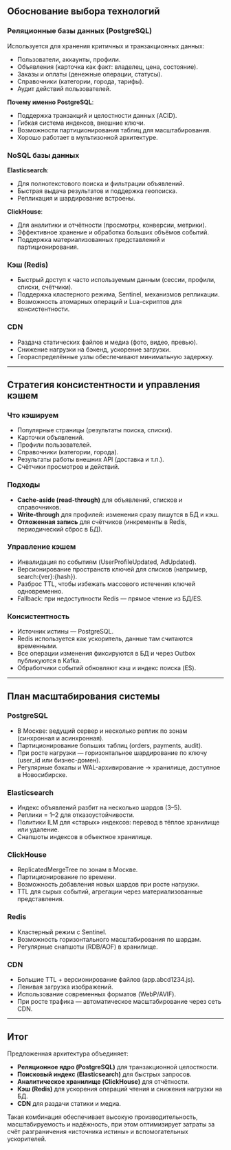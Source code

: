 ## Обоснование выбора технологий

### Реляционные базы данных (PostgreSQL)
Используется для хранения критичных и транзакционных данных:
- Пользователи, аккаунты, профили.
- Объявления (карточка как факт: владелец, цена, состояние).
- Заказы и оплаты (денежные операции, статусы).
- Справочники (категории, города, тарифы).
- Аудит действий пользователей.

**Почему именно PostgreSQL**:
- Поддержка транзакций и целостности данных (ACID).
- Гибкая система индексов, внешние ключи.
- Возможности партиционирования таблиц для масштабирования.
- Хорошо работает в мультизонной архитектуре.

### NoSQL базы данных

**Elasticsearch**:
- Для полнотекстового поиска и фильтрации объявлений.
- Быстрая выдача результатов и поддержка геопоиска.
- Репликация и шардирование встроены.

**ClickHouse**:
- Для аналитики и отчётности (просмотры, конверсии, метрики).
- Эффективное хранение и обработка больших объёмов событий.
- Поддержка материализованных представлений и партиционирования.

### Кэш (Redis)
- Быстрый доступ к часто используемым данным (сессии, профили, списки, счётчики).
- Поддержка кластерного режима, Sentinel, механизмов репликации.
- Возможность атомарных операций и Lua-скриптов для консистентности.

### CDN
- Раздача статических файлов и медиа (фото, видео, превью).
- Снижение нагрузки на бэкенд, ускорение загрузки.
- Геораспределённые узлы обеспечивают минимальную задержку.

---

## Стратегия консистентности и управления кэшем

### Что кэшируем
- Популярные страницы (результаты поиска, списки).
- Карточки объявлений.
- Профили пользователей.
- Справочники (категории, города).
- Результаты работы внешних API (доставка и т.п.).
- Счётчики просмотров и действий.

### Подходы
- **Cache-aside (read-through)** для объявлений, списков и справочников.
- **Write-through** для профилей: изменения сразу пишутся в БД и кэш.
- **Отложенная запись** для счётчиков (инкременты в Redis, периодический сброс в БД).

### Управление кэшем
- Инвалидация по событиям (UserProfileUpdated, AdUpdated).
- Версионирование пространств ключей для списков (например, search:{ver}:{hash}).
- Разброс TTL, чтобы избежать массового истечения ключей одновременно.
- Fallback: при недоступности Redis — прямое чтение из БД/ES.

### Консистентность
- Источник истины — PostgreSQL.
- Redis используется как ускоритель, данные там считаются временными.
- Все операции изменения фиксируются в БД и через Outbox публикуются в Kafka.
- Обработчики событий обновляют кэш и индекс поиска (ES).

---

## План масштабирования системы

### PostgreSQL
- В Москве: ведущий сервер и несколько реплик по зонам (синхронная и асинхронная).
- Партиционирование больших таблиц (orders, payments, audit).
- При росте нагрузки — горизонтальное шардирование по ключу (user_id или бизнес-домен).
- Регулярные бэкапы и WAL-архивирование → хранилище, доступное в Новосибирске.

### Elasticsearch
- Индекс объявлений разбит на несколько шардов (3–5).
- Реплики = 1–2 для отказоустойчивости.
- Политики ILM для «старых» индексов: перевод в тёплое хранилище или удаление.
- Снапшоты индексов в объектное хранилище.

### ClickHouse
- ReplicatedMergeTree по зонам в Москве.
- Партиционирование по времени.
- Возможность добавления новых шардов при росте нагрузки.
- TTL для сырых событий, агрегации через материализованные представления.

### Redis
- Кластерный режим с Sentinel.
- Возможность горизонтального масштабирования по шардам.
- Регулярные снапшоты (RDB/AOF) в хранилище.

### CDN
- Большие TTL + версионирование файлов (app.abcd1234.js).
- Ленивая загрузка изображений.
- Использование современных форматов (WebP/AVIF).
- При росте трафика — автоматическое масштабирование через сеть CDN.

---

## Итог

Предложенная архитектура объединяет:
- **Реляционное ядро (PostgreSQL)** для транзакционной целостности.
- **Поисковый индекс (Elasticsearch)** для быстрых запросов.
- **Аналитическое хранилище (ClickHouse)** для отчётности.
- **Кэш (Redis)** для ускорения операций чтения и снижения нагрузки на БД.
- **CDN** для раздачи статики и медиа.

Такая комбинация обеспечивает высокую производительность, масштабируемость и надёжность, при этом оптимизирует затраты за счёт разграничения «источника истины» и вспомогательных ускорителей.
